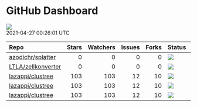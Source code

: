 GitHub Dashboard
================

![](https://github.com/lazappi/gh-dashboard/workflows/Render%20Status/badge.svg)  
2021-04-27 00:26:01 UTC

| Repo                                                        | Stars | Watchers | Issues | Forks | Status                                                                                                                                                  | Commit                                                                                                                                                             |
| :---------------------------------------------------------- | ----: | -------: | -----: | ----: | :------------------------------------------------------------------------------------------------------------------------------------------------------ | :----------------------------------------------------------------------------------------------------------------------------------------------------------------- |
| [azodichr/splatter](https://github.com/azodichr/splatter)   |     0 |        0 |      0 |     0 | [![](https://github.com/Oshlack/splatter/workflows/R-CMD-check-bioc/badge.svg)](https://github.com/Oshlack/splatter/actions/runs/777109497)             | <a href="https://github.com/azodichr/splatter/commit/3e931edcfe5f855dc30bc68c37b6ff1a0a2a64fc" title="Add missing package prefix">3e931e</a>                       |
| [LTLA/zellkonverter](https://github.com/LTLA/zellkonverter) |     0 |        0 |      0 |     0 | [![](https://github.com/theislab/zellkonverter/workflows/R-CMD-check-bioc/badge.svg)](https://github.com/theislab/zellkonverter/actions/runs/759797861) | <a href="https://github.com/LTLA/zellkonverter/commit/ec4785b375f288230fd4393f62eedb6c4ec9cb1f" title="Began adding an R-native reader for H5AD files.">ec4785</a> |
| [lazappi/clustree](https://github.com/lazappi/clustree)     |   103 |      103 |     12 |    10 | [![](https://github.com/lazappi/clustree/workflows/R-CMD-check/badge.svg)](https://github.com/lazappi/clustree/actions/runs/450958999)                  | <a href="https://github.com/lazappi/clustree/commit/df3f57713c44cf2254aa64f889c4b376cd01e7df" title="Update CI (#68)">df3f57</a>                                   |
| [lazappi/clustree](https://github.com/lazappi/clustree)     |   103 |      103 |     12 |    10 | [![](https://github.com/lazappi/clustree/workflows/pkgdown/badge.svg)](https://github.com/lazappi/clustree/actions/runs/450887969)                      | <a href="https://github.com/lazappi/clustree/commit/887e1d05ecf7dcf22b3beea3b513b8ed287cf47e" title="Run test coverage GHA on ci branch">887e1d</a>                |
| [lazappi/clustree](https://github.com/lazappi/clustree)     |   103 |      103 |     12 |    10 | [![](https://github.com/lazappi/clustree/workflows/test-coverage/badge.svg)](https://github.com/lazappi/clustree/actions/runs/450959002)                | <a href="https://github.com/lazappi/clustree/commit/df3f57713c44cf2254aa64f889c4b376cd01e7df" title="Update CI (#68)">df3f57</a>                                   |
